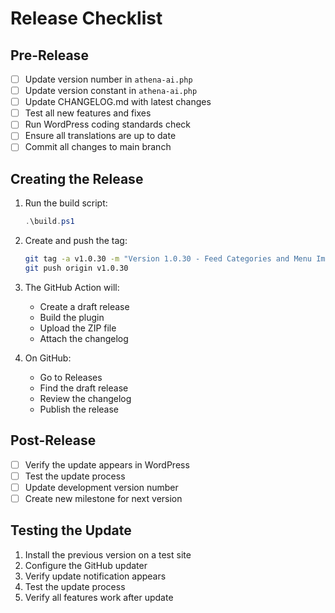 # Release Checklist

## Pre-Release
- [ ] Update version number in `athena-ai.php`
- [ ] Update version constant in `athena-ai.php`
- [ ] Update CHANGELOG.md with latest changes
- [ ] Test all new features and fixes
- [ ] Run WordPress coding standards check
- [ ] Ensure all translations are up to date
- [ ] Commit all changes to main branch

## Creating the Release
1. Run the build script:
   ```powershell
   .\build.ps1
   ```

2. Create and push the tag:
   ```bash
   git tag -a v1.0.30 -m "Version 1.0.30 - Feed Categories and Menu Improvements"
   git push origin v1.0.30
   ```

3. The GitHub Action will:
   - Create a draft release
   - Build the plugin
   - Upload the ZIP file
   - Attach the changelog

4. On GitHub:
   - Go to Releases
   - Find the draft release
   - Review the changelog
   - Publish the release

## Post-Release
- [ ] Verify the update appears in WordPress
- [ ] Test the update process
- [ ] Update development version number
- [ ] Create new milestone for next version

## Testing the Update
1. Install the previous version on a test site
2. Configure the GitHub updater
3. Verify update notification appears
4. Test the update process
5. Verify all features work after update
